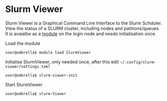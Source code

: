 # Slurm Viewer

Slurm Viewer is a Graphical Command Line Interface to the Slurm Schduler. View the status of a SLURM cluster, including nodes and patitions/queues. It is avaialbe as a [module](https://supercomputing.tue.nl/documentation/steps/software/) on the login node and needs initialisation once.

Load the module

```shell
user@umbrella$ module load SlurmViewer
```

Initialise SlurmViewer, only needed once, after this edit `~/.config/slurm-viewer/settings.toml`

```shell
user@umbrella$ slurm-viewer-init
```

Start SlurmViewer

```shell
user@umbrella$ slurm-Viewer
```

